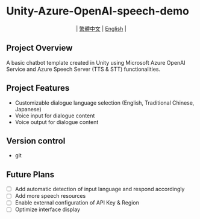 # Unity-Azure-OpenAI-speech-demo

<div align="center">

| [繁體中文](README.md) | [English](README_en-us.md) |

</div>

## Project Overview
A basic chatbot template created in Unity using Microsoft Azure OpenAI Service and Azure Speech Server (TTS & STT) functionalities.

## Project Features
 - Customizable dialogue language selection (English, Traditional Chinese, Japanese)
 - Voice input for dialogue content
 - Voice output for dialogue content

## Version control
 - git

## Future Plans
 - [ ] Add automatic detection of input language and respond accordingly
 - [ ] Add more speech resources
 - [ ] Enable external configuration of API Key & Region
 - [ ] Optimize interface display
